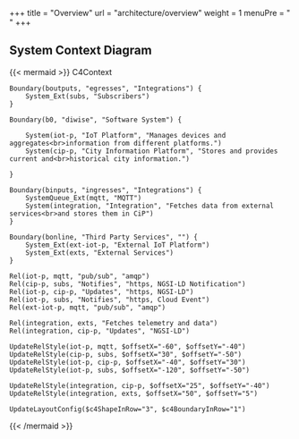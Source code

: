 +++
title = "Overview"
url = "architecture/overview"
weight = 1
menuPre = "<i class='fas fa-satellite'></i> "
+++

## System Context Diagram

{{< mermaid >}}
C4Context

    Boundary(boutputs, "egresses", "Integrations") {
        System_Ext(subs, "Subscribers")
    }

    Boundary(b0, "diwise", "Software System") {
    
        System(iot-p, "IoT Platform", "Manages devices and aggregates<br>information from different platforms.")
        System(cip-p, "City Information Platform", "Stores and provides current and<br>historical city information.")

    }

    Boundary(binputs, "ingresses", "Integrations") {
        SystemQueue_Ext(mqtt, "MQTT")
        System(integration, "Integration", "Fetches data from external services<br>and stores them in CiP")
    }

    Boundary(bonline, "Third Party Services", "") {
        System_Ext(ext-iot-p, "External IoT Platform")
        System_Ext(exts, "External Services")
    }

    Rel(iot-p, mqtt, "pub/sub", "amqp")
    Rel(cip-p, subs, "Notifies", "https, NGSI-LD Notification")
    Rel(iot-p, cip-p, "Updates", "https, NGSI-LD")
    Rel(iot-p, subs, "Notifies", "https, Cloud Event")
    Rel(ext-iot-p, mqtt, "pub/sub", "amqp")

    Rel(integration, exts, "Fetches telemetry and data")
    Rel(integration, cip-p, "Updates", "NGSI-LD")

    UpdateRelStyle(iot-p, mqtt, $offsetX="-60", $offsetY="-40")
    UpdateRelStyle(cip-p, subs, $offsetX="30", $offsetY="-50")
    UpdateRelStyle(iot-p, cip-p, $offsetX="-40", $offsetY="30")
    UpdateRelStyle(iot-p, subs, $offsetX="-120", $offsetY="-50")

    UpdateRelStyle(integration, cip-p, $offsetX="25", $offsetY="-40")
    UpdateRelStyle(integration, exts, $offsetX="50", $offsetY="5")

    UpdateLayoutConfig($c4ShapeInRow="3", $c4BoundaryInRow="1")
{{< /mermaid >}}
